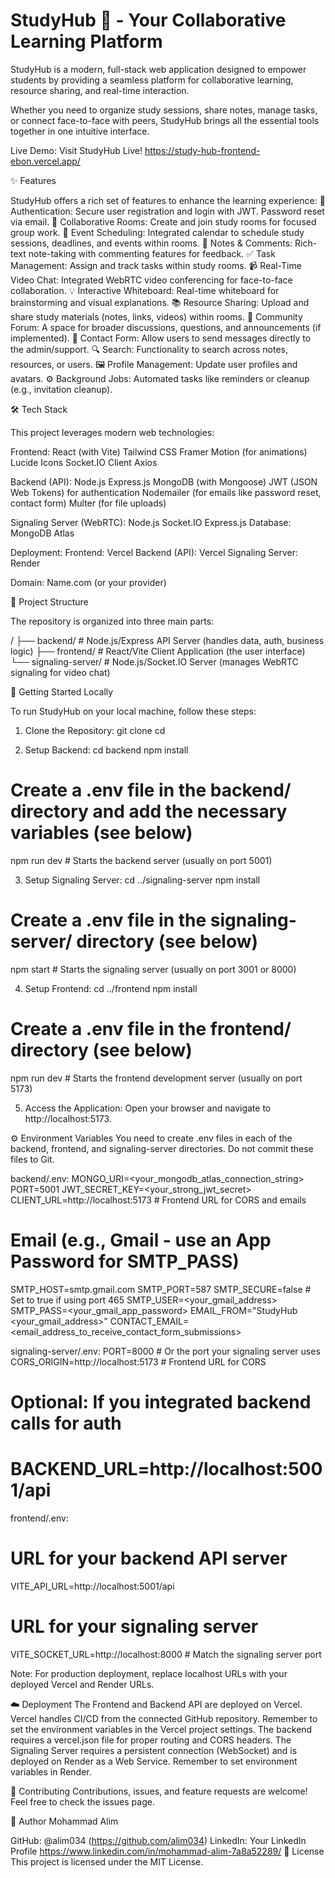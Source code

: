 # StudyHub 🚀 - Your Collaborative Learning Platform


StudyHub is a modern, full-stack web application designed to empower students by providing a seamless platform for collaborative learning, resource sharing, and real-time interaction.

Whether you need to organize study sessions, share notes, manage tasks, or connect face-to-face with peers, StudyHub brings all the essential tools together in one intuitive interface.

Live Demo: Visit StudyHub Live! https://study-hub-frontend-ebon.vercel.app/

✨ Features

StudyHub offers a rich set of features to enhance the learning experience:
👤 Authentication: Secure user registration and login with JWT. Password reset via email.
🤝 Collaborative Rooms: Create and join study rooms for focused group work.
📅 Event Scheduling: Integrated calendar to schedule study sessions, deadlines, and events within rooms.
📝 Notes & Comments: Rich-text note-taking with commenting features for feedback.
✅ Task Management: Assign and track tasks within study rooms.
📹 Real-Time Video Chat: Integrated WebRTC video conferencing for face-to-face collaboration.
💡 Interactive Whiteboard: Real-time whiteboard for brainstorming and visual explanations.
📚 Resource Sharing: Upload and share study materials (notes, links, videos) within rooms.
💬 Community Forum: A space for broader discussions, questions, and announcements (if implemented).
📧 Contact Form: Allow users to send messages directly to the admin/support.
🔍 Search: Functionality to search across notes, resources, or users.
🖼️ Profile Management: Update user profiles and avatars.
⚙️ Background Jobs: Automated tasks like reminders or cleanup (e.g., invitation cleanup).

🛠️ Tech Stack

This project leverages modern web technologies:

Frontend:
React (with Vite)
Tailwind CSS
Framer Motion (for animations)
Lucide Icons
Socket.IO Client
Axios

Backend (API):
Node.js
Express.js
MongoDB (with Mongoose)
JWT (JSON Web Tokens) for authentication
Nodemailer (for emails like password reset, contact form)
Multer (for file uploads)

Signaling Server (WebRTC):
Node.js
Socket.IO
Express.js
Database:
MongoDB Atlas

Deployment:
Frontend: Vercel
Backend (API): Vercel
Signaling Server: Render

Domain: Name.com (or your provider)

📁 Project Structure

The repository is organized into three main parts:

/
├── backend/          # Node.js/Express API Server (handles data, auth, business logic)
├── frontend/         # React/Vite Client Application (the user interface)
└── signaling-server/ # Node.js/Socket.IO Server (manages WebRTC signaling for video chat)


🚀 Getting Started Locally

To run StudyHub on your local machine, follow these steps:
1. Clone the Repository:
git clone <your-repository-url>
cd <repository-folder>

2. Setup Backend:
cd backend
npm install

# Create a .env file in the backend/ directory and add the necessary variables (see below)
npm run dev # Starts the backend server (usually on port 5001)


3. Setup Signaling Server:
cd ../signaling-server
npm install

# Create a .env file in the signaling-server/ directory (see below)
npm start # Starts the signaling server (usually on port 3001 or 8000)


4. Setup Frontend:
cd ../frontend
npm install

# Create a .env file in the frontend/ directory (see below)
npm run dev # Starts the frontend development server (usually on port 5173)


5. Access the Application:
Open your browser and navigate to http://localhost:5173.

⚙️ Environment Variables
You need to create .env files in each of the backend, frontend, and signaling-server directories. Do not commit these files to Git.

backend/.env:
MONGO_URI=<your_mongodb_atlas_connection_string>
PORT=5001
JWT_SECRET_KEY=<your_strong_jwt_secret>
CLIENT_URL=http://localhost:5173 # Frontend URL for CORS and emails

# Email (e.g., Gmail - use an App Password for SMTP_PASS)
SMTP_HOST=smtp.gmail.com
SMTP_PORT=587
SMTP_SECURE=false # Set to true if using port 465
SMTP_USER=<your_gmail_address>
SMTP_PASS=<your_gmail_app_password>
EMAIL_FROM="StudyHub <your_gmail_address>"
CONTACT_EMAIL=<email_address_to_receive_contact_form_submissions>


signaling-server/.env:
PORT=8000 # Or the port your signaling server uses
CORS_ORIGIN=http://localhost:5173 # Frontend URL for CORS
# Optional: If you integrated backend calls for auth
# BACKEND_URL=http://localhost:5001/api


frontend/.env:
# URL for your backend API server
VITE_API_URL=http://localhost:5001/api
# URL for your signaling server
VITE_SOCKET_URL=http://localhost:8000 # Match the signaling server port


Note: For production deployment, replace localhost URLs with your deployed Vercel and Render URLs.

☁️ Deployment
The Frontend and Backend API are deployed on Vercel. Vercel handles CI/CD from the connected GitHub repository. Remember to set the environment variables in the Vercel project settings. The backend requires a vercel.json file for proper routing and CORS headers.
The Signaling Server requires a persistent connection (WebSocket) and is deployed on Render as a Web Service. Remember to set environment variables in Render.

🤝 Contributing
Contributions, issues, and feature requests are welcome! Feel free to check the issues page.

👤 Author
Mohammad Alim 

GitHub: @alim034  (https://github.com/alim034)
LinkedIn: Your LinkedIn Profile https://www.linkedin.com/in/mohammad-alim-7a8a52289/
📜 License
This project is licensed under the MIT License. 
